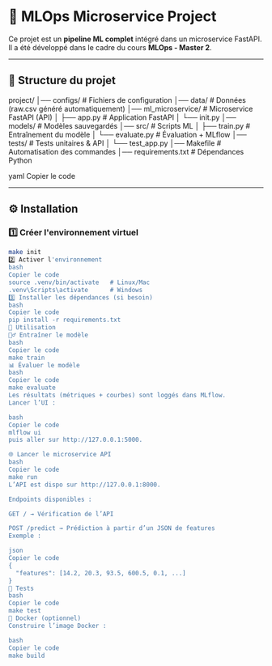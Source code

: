 # 🧩 MLOps Microservice Project

Ce projet est un **pipeline ML complet** intégré dans un microservice FastAPI.  
Il a été développé dans le cadre du cours **MLOps - Master 2**.

---

## 📂 Structure du projet

project/
│── configs/ # Fichiers de configuration
│── data/ # Données (raw.csv généré automatiquement)
│── ml_microservice/ # Microservice FastAPI (API)
│ ├── app.py # Application FastAPI
│ └── init.py
│── models/ # Modèles sauvegardés
│── src/ # Scripts ML
│ ├── train.py # Entraînement du modèle
│ └── evaluate.py # Évaluation + MLflow
│── tests/ # Tests unitaires & API
│ └── test_app.py
│── Makefile # Automatisation des commandes
│── requirements.txt # Dépendances Python

yaml
Copier le code

---

## ⚙️ Installation

### 1️⃣ Créer l'environnement virtuel
```bash
make init
2️⃣ Activer l'environnement
bash
Copier le code
source .venv/bin/activate   # Linux/Mac
.venv\Scripts\activate      # Windows
3️⃣ Installer les dépendances (si besoin)
bash
Copier le code
pip install -r requirements.txt
🚀 Utilisation
🏋️‍♂️ Entraîner le modèle
bash
Copier le code
make train
📊 Évaluer le modèle
bash
Copier le code
make evaluate
Les résultats (métriques + courbes) sont loggés dans MLflow.
Lancer l’UI :

bash
Copier le code
mlflow ui
puis aller sur http://127.0.0.1:5000.

🌐 Lancer le microservice API
bash
Copier le code
make run
L’API est dispo sur http://127.0.0.1:8000.

Endpoints disponibles :

GET / → Vérification de l’API

POST /predict → Prédiction à partir d’un JSON de features
Exemple :

json
Copier le code
{
  "features": [14.2, 20.3, 93.5, 600.5, 0.1, ...]
}
🧪 Tests
bash
Copier le code
make test
🐳 Docker (optionnel)
Construire l’image Docker :

bash
Copier le code
make build
